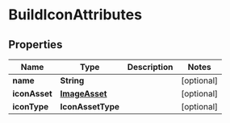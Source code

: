 

# BuildIconAttributes


## Properties

| Name | Type | Description | Notes |
|------------ | ------------- | ------------- | -------------|
|**name** | **String** |  |  [optional] |
|**iconAsset** | [**ImageAsset**](ImageAsset.md) |  |  [optional] |
|**iconType** | **IconAssetType** |  |  [optional] |



